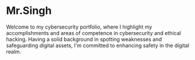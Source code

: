# Mr.Singh
Welcome to my cybersecurity portfolio, where I highlight my accomplishments and areas of competence in cybersecurity and ethical hacking. Having a solid background in spotting weaknesses and safeguarding digital assets, I'm committed to enhancing safety in the digital realm.
